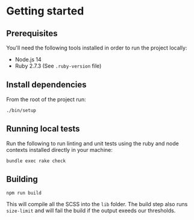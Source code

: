 # Getting started

## Prerequisites

You'll need the following tools installed in order to run the project locally:

- Node.js 14
- Ruby 2.7.3 (See `.ruby-version` file)

## Install dependencies

From the root of the project run:

```
./bin/setup
```

## Running local tests

Run the following to run linting and unit tests using the ruby and node contexts installed directly in your machine:

```
bundle exec rake check
```

## Building

```
npm run build
```

This will compile all the SCSS into the `lib` folder. The build step also runs `size-limit` and will fail the build if the output exeeds our thresholds.
